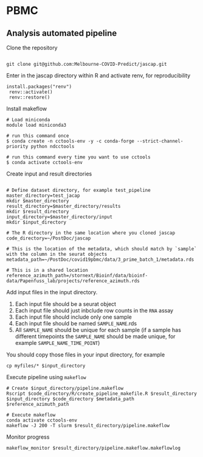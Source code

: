 # PBMC

## Analysis automated pipeline

Clone the repository

```{bash}

git clone git@github.com:Melbourne-COVID-Predict/jascap.git

```

Enter in the jascap directory within R and activate renv, for reproducibility

```{r}
install.packages("renv")
 renv::activate()
 renv::restore()
```

Install makeflow

```{bash}
# Load miniconda
module load miniconda3

# run this command once
$ conda create -n cctools-env -y -c conda-forge --strict-channel-priority python ndcctools

# run this command every time you want to use cctools
$ conda activate cctools-env

```

Create input and result directories 

```{bash}

# Define dataset directory, for example test_pipeline
master_directory=test_jacap
mkdir $master_directory
result_directory=$master_directory/results
mkdir $result_directory
input_directory=$master_directory/input
mkdir $input_directory

# The R directory in the same location where you cloned jascap
code_directory=~/PostDoc/jascap

# This is the location of the metadata, which should match by `sample` with the column in the seurat objects
metadata_path=~/PostDoc/covid19pbmc/data/3_prime_batch_1/metadata.rds

# This is in a shared location 
reference_azimuth_path=/stornext/Bioinf/data/bioinf-data/Papenfuss_lab/projects/reference_azimuth.rds
```
Add input files in the input directory. 

1) Each input file should be a seurat object
2) Each input file should just inbclude row counts in the `RNA` assay
3) Each input file should include only one sample 
4) Each input file should be named `SAMPLE_NAME`.rds
5) All `SAMPLE_NAME` should be unique for each sample (if a sample has different timepoints the `SAMPLE_NAME` should be made unique, for example `SAMPLE_NAME_TIME_POINT`)

You should copy those files in your input directory, for example 

```{bash}
cp myfiles/* $input_directory
```

Execute pipeline using `makeflow`

```{bash}
# Create $input_directory/pipeline.makeflow
Rscript $code_directory/R/create_pipeline_makefile.R $result_directory $input_directory $code_directory $metadata_path $reference_azimuth_path

# Execute makeflow
conda activate cctools-env
makeflow -J 200 -T slurm $result_directory/pipeline.makeflow 
```

Monitor progress

```{bash}
makeflow_monitor $result_directory/pipeline.makeflow.makeflowlog
```
